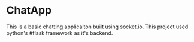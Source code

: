 # ChatApp
This is a basic chatting applicaiton built using socket.io.
This project used python's #flask framework as it's backend.
